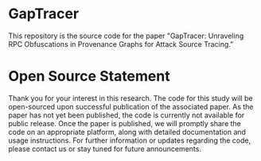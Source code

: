 # GapTracer
This repository is the source code for the paper "GapTracer: Unraveling RPC Obfuscations in Provenance Graphs for Attack Source Tracing."

# Open Source Statement
Thank you for your interest in this research. The code for this study will be open-sourced upon successful publication of the associated paper. As the paper has not yet been published, the code is currently not available for public release. Once the paper is published, we will promptly share the code on an appropriate platform, along with detailed documentation and usage instructions.
For further information or updates regarding the code, please contact us or stay tuned for future announcements.
